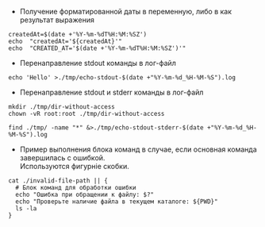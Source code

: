* Получение форматированной даты в переменную, либо в как результат выражения
````shell
createdAt=$(date +'%Y-%m-%dT%H:%M:%SZ')
echo  "createdAt='${createdAt}'" 
echo  "CREATED_AT='$(date +'%Y-%m-%dT%H:%M:%SZ')'" 
````

* Перенаправление stdout команды в лог-файл
```shell
echo 'Hello' >./tmp/echo-stdout-$(date +"%Y-%m-%d_%H-%M-%S").log
```

* Перенаправление stdout и stderr команды в лог-файл
```shell
mkdir ./tmp/dir-without-access
chown -vR root:root ./tmp/dir-without-access

find ./tmp/ -name "*" &>./tmp/echo-stdout-stderr-$(date +"%Y-%m-%d_%H-%M-%S").log
```

* Пример выполнения блока команд в случае, если основная команда завершилась с ошибкой.  
  Используются фигурніе скобки.
````shell
cat ./invalid-file-path || {
  # Блок команд для обработки ошибки 
  echo "Ошибка при обращении к файлу: $?"
  echo "Проверьте наличие файла в текущем каталоге: ${PWD}"
  ls -la
}
````